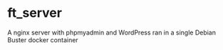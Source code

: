 # ft_server
A nginx server with phpmyadmin and WordPress ran in a single Debian Buster docker container

